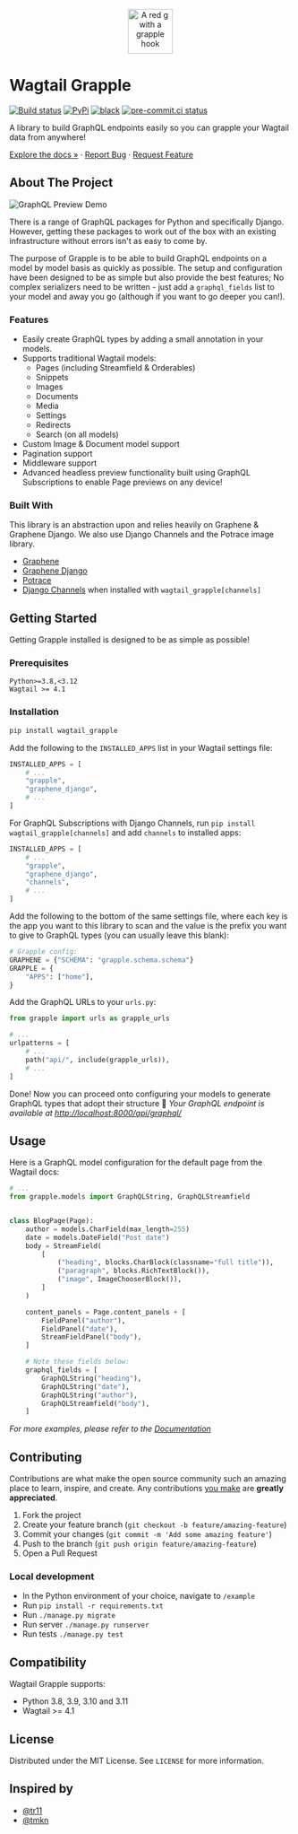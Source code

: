 <p align="center">
  <a href="https://github.com/torchbox/wagtail-grapple">
    <img src="https://github.com/torchbox/wagtail-grapple/raw/main/.github/wagtail-grapple.svg?sanitize=true" alt="A red g with a grapple hook" width="80" height="80">
  </a>
</p>

# Wagtail Grapple

[![Build status](https://github.com/torchbox/wagtail-grapple/actions/workflows/ci.yml/badge.svg)](https://github.com/torchbox/wagtail-grapple/actions)
[![PyPi](https://img.shields.io/pypi/v/wagtail-grapple.svg)](https://pypi.org/project/wagtail-grapple/)
[![black](https://img.shields.io/badge/code%20style-black-000000.svg)](https://github.com/psf/black)
[![pre-commit.ci status](https://results.pre-commit.ci/badge/github/torchbox/wagtail-grapple/main.svg)](https://results.pre-commit.ci/latest/github/torchbox/wagtail-grapple/main)

A library to build GraphQL endpoints easily so you can grapple your Wagtail data from anywhere!

[Explore the docs »](https://wagtail-grapple.readthedocs.io/en/latest/) ·
[Report Bug](https://github.com/torchbox/wagtail-grapple/issues) ·
[Request Feature](https://github.com/torchbox/wagtail-grapple/issues)

## About The Project

![GraphQL Preview Demo](docs/demo.gif)

There is a range of GraphQL packages for Python and specifically Django.
However, getting these packages to work out of the box with an existing infrastructure
without errors isn't as easy to come by.

The purpose of Grapple is to be able to build GraphQL endpoints on a model by model
basis as quickly as possible. The setup and configuration have been designed
to be as simple but also provide the best features;
No complex serializers need to be written - just add a `graphql_fields` list
to your model and away you go (although if you want to go deeper you can!).

### Features

-   Easily create GraphQL types by adding a small annotation in your models.
-   Supports traditional Wagtail models:
    -   Pages (including Streamfield & Orderables)
    -   Snippets
    -   Images
    -   Documents
    -   Media
    -   Settings
    -   Redirects
    -   Search (on all models)
-   Custom Image & Document model support
-   Pagination support
-   Middleware support
-   Advanced headless preview functionality built using GraphQL Subscriptions to enable Page previews on any device!

### Built With

This library is an abstraction upon and relies heavily on Graphene & Graphene Django.
We also use Django Channels and the Potrace image library.

-   [Graphene](https://github.com/graphql-python/graphene)
-   [Graphene Django](https://github.com/graphql-python/graphene)
-   [Potrace](https://github.com/skyrpex/potrace)
-   [Django Channels](https://github.com/django/channels) when installed with `wagtail_grapple[channels]`

## Getting Started

Getting Grapple installed is designed to be as simple as possible!

### Prerequisites

```
Python>=3.8,<3.12
Wagtail >= 4.1
```

### Installation

```bash
pip install wagtail_grapple
```

Add the following to the `INSTALLED_APPS` list in your Wagtail settings file:

```python
INSTALLED_APPS = [
    # ...
    "grapple",
    "graphene_django",
    # ...
]
```

For GraphQL Subscriptions with Django Channels, run `pip install wagtail_grapple[channels]` and add
`channels` to installed apps:

```python
INSTALLED_APPS = [
    # ...
    "grapple",
    "graphene_django",
    "channels",
    # ...
]
```

Add the following to the bottom of the same settings file, where each key is the app you want to this library to scan and the value is the prefix you want to give to GraphQL types (you can usually leave this blank):

```python
# Grapple config:
GRAPHENE = {"SCHEMA": "grapple.schema.schema"}
GRAPPLE = {
    "APPS": ["home"],
}
```

Add the GraphQL URLs to your `urls.py`:

```python
from grapple import urls as grapple_urls

# ...
urlpatterns = [
    # ...
    path("api/", include(grapple_urls)),
    # ...
]
```

Done! Now you can proceed onto configuring your models to generate GraphQL types that adopt their structure :tada:
_Your GraphQL endpoint is available at [http://localhost:8000/api/graphql/](http://localhost:8000/api/graphql/)_

## Usage

Here is a GraphQL model configuration for the default page from the Wagtail docs:

```python
# ...
from grapple.models import GraphQLString, GraphQLStreamfield


class BlogPage(Page):
    author = models.CharField(max_length=255)
    date = models.DateField("Post date")
    body = StreamField(
        [
            ("heading", blocks.CharBlock(classname="full title")),
            ("paragraph", blocks.RichTextBlock()),
            ("image", ImageChooserBlock()),
        ]
    )

    content_panels = Page.content_panels + [
        FieldPanel("author"),
        FieldPanel("date"),
        StreamFieldPanel("body"),
    ]

    # Note these fields below:
    graphql_fields = [
        GraphQLString("heading"),
        GraphQLString("date"),
        GraphQLString("author"),
        GraphQLStreamfield("body"),
    ]
```

_For more examples, please refer to the [Documentation](https://wagtail-grapple.readthedocs.io/en/latest/)_

## Contributing

Contributions are what make the open source community such an amazing place to learn, inspire, and create.
Any contributions [you make](https://github.com/torchbox/wagtail-grapple/graphs/contributors) are **greatly appreciated**.

1. Fork the project
2. Create your feature branch (`git checkout -b feature/amazing-feature`)
3. Commit your changes (`git commit -m 'Add some amazing feature'`)
4. Push to the branch (`git push origin feature/amazing-feature`)
5. Open a Pull Request

### Local development

-   In the Python environment of your choice, navigate to `/example`
-   Run `pip install -r requirements.txt`
-   Run `./manage.py migrate`
-   Run server `./manage.py runserver`
-   Run tests `./manage.py test`

## Compatibility

Wagtail Grapple supports:

-   Python 3.8, 3.9, 3.10 and 3.11
-   Wagtail >= 4.1

## License

Distributed under the MIT License. See `LICENSE` for more information.

<!-- ACKNOWLEDGEMENTS -->

## Inspired by

-   [@tr11](https://github.com/tr11)
-   [@tmkn](https://github.com/tmkn)
